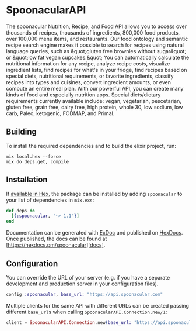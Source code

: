 # SpoonacularAPI

The spoonacular Nutrition, Recipe, and Food API allows you to access over thousands of recipes, thousands of ingredients, 800,000 food products, over 100,000 menu items, and restaurants. Our food ontology and semantic recipe search engine makes it possible to search for recipes using natural language queries, such as \&quot;gluten free brownies without sugar\&quot; or \&quot;low fat vegan cupcakes.\&quot; You can automatically calculate the nutritional information for any recipe, analyze recipe costs, visualize ingredient lists, find recipes for what&#39;s in your fridge, find recipes based on special diets, nutritional requirements, or favorite ingredients, classify recipes into types and cuisines, convert ingredient amounts, or even compute an entire meal plan. With our powerful API, you can create many kinds of food and especially nutrition apps.  Special diets/dietary requirements currently available include: vegan, vegetarian, pescetarian, gluten free, grain free, dairy free, high protein, whole 30, low sodium, low carb, Paleo, ketogenic, FODMAP, and Primal.

## Building

To install the required dependencies and to build the elixir project, run:

```console
mix local.hex --force
mix do deps.get, compile
```

## Installation

If [available in Hex][], the package can be installed by adding `spoonacular` to
your list of dependencies in `mix.exs`:

```elixir
def deps do
  [{:spoonacular, "~> 1.1"}]
end
```

Documentation can be generated with [ExDoc][] and published on [HexDocs][]. Once published, the docs can be found at
[https://hexdocs.pm/spoonacular][docs].

## Configuration

You can override the URL of your server (e.g. if you have a separate development and production server in your
configuration files).

```elixir
config :spoonacular, base_url: "https://api.spoonacular.com"
```

Multiple clients for the same API with different URLs can be created passing different `base_url`s when calling
`SpoonacularAPI.Connection.new/1`:

```elixir
client = SpoonacularAPI.Connection.new(base_url: "https://api.spoonacular.com")
```

[exdoc]: https://github.com/elixir-lang/ex_doc
[hexdocs]: https://hexdocs.pm
[available in hex]: https://hex.pm/docs/publish
[docs]: https://hexdocs.pm/spoonacular
